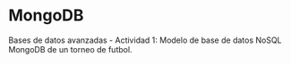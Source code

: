 # MongoDB
Bases de datos avanzadas - Actividad 1: Modelo de base de datos NoSQL MongoDB de un torneo de futbol.
